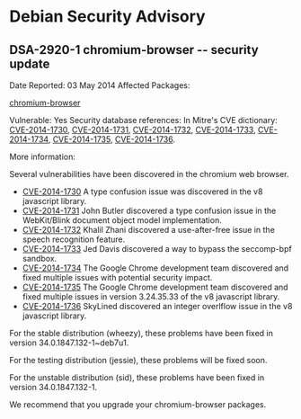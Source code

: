 
Debian Security Advisory
========================


DSA-2920-1 chromium-browser -- security update
----------------------------------------------



Date Reported:
03 May 2014
Affected Packages:

[chromium-browser](https://packages.debian.org/src:chromium-browser)

Vulnerable:
Yes
Security database references:
In Mitre's CVE dictionary: [CVE-2014-1730](https://security-tracker.debian.org/tracker/CVE-2014-1730), [CVE-2014-1731](https://security-tracker.debian.org/tracker/CVE-2014-1731), [CVE-2014-1732](https://security-tracker.debian.org/tracker/CVE-2014-1732), [CVE-2014-1733](https://security-tracker.debian.org/tracker/CVE-2014-1733), [CVE-2014-1734](https://security-tracker.debian.org/tracker/CVE-2014-1734), [CVE-2014-1735](https://security-tracker.debian.org/tracker/CVE-2014-1735), [CVE-2014-1736](https://security-tracker.debian.org/tracker/CVE-2014-1736).  

More information:

Several vulnerabilities have been discovered in the chromium web browser.


* [CVE-2014-1730](https://security-tracker.debian.org/tracker/CVE-2014-1730)
A type confusion issue was discovered in the v8 javascript library.
* [CVE-2014-1731](https://security-tracker.debian.org/tracker/CVE-2014-1731)
John Butler discovered a type confusion issue in the WebKit/Blink
 document object model implementation.
* [CVE-2014-1732](https://security-tracker.debian.org/tracker/CVE-2014-1732)
Khalil Zhani discovered a use-after-free issue in the speech
 recognition feature.
* [CVE-2014-1733](https://security-tracker.debian.org/tracker/CVE-2014-1733)
Jed Davis discovered a way to bypass the seccomp-bpf sandbox.
* [CVE-2014-1734](https://security-tracker.debian.org/tracker/CVE-2014-1734)
The Google Chrome development team discovered and fixed multiple
 issues with potential security impact.
* [CVE-2014-1735](https://security-tracker.debian.org/tracker/CVE-2014-1735)
The Google Chrome development team discovered and fixed multiple
 issues in version 3.24.35.33 of the v8 javascript library.
* [CVE-2014-1736](https://security-tracker.debian.org/tracker/CVE-2014-1736)
SkyLined discovered an integer overlflow issue in the v8 javascript
 library.


For the stable distribution (wheezy), these problems have been fixed in
version 34.0.1847.132-1~deb7u1.


For the testing distribution (jessie), these problems will be fixed soon.


For the unstable distribution (sid), these problems have been fixed in
version 34.0.1847.132-1.


We recommend that you upgrade your chromium-browser packages.





